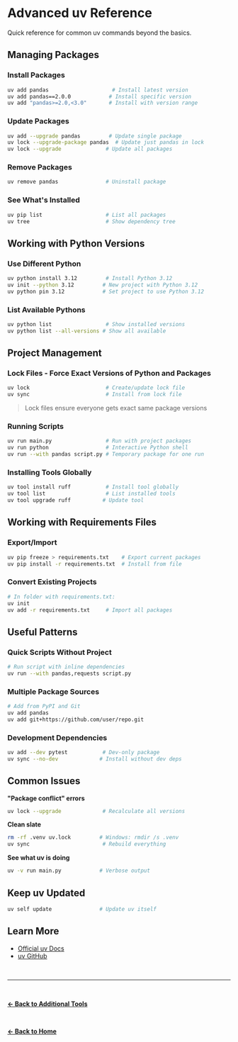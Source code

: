 # Advanced uv Reference

Quick reference for common uv commands beyond the basics.

## Managing Packages

### Install Packages

```bash
uv add pandas                    # Install latest version
uv add pandas==2.0.0            # Install specific version
uv add "pandas>=2.0,<3.0"       # Install with version range
```

### Update Packages

```bash
uv add --upgrade pandas         # Update single package
uv lock --upgrade-package pandas  # Update just pandas in lock
uv lock --upgrade              # Update all packages
```

### Remove Packages

```bash
uv remove pandas               # Uninstall package
```

### See What's Installed

```bash
uv pip list                    # List all packages
uv tree                        # Show dependency tree
```

## Working with Python Versions

### Use Different Python

```bash
uv python install 3.12         # Install Python 3.12
uv init --python 3.12         # New project with Python 3.12
uv python pin 3.12            # Set project to use Python 3.12
```

### List Available Pythons

```bash
uv python list                 # Show installed versions
uv python list --all-versions # Show all available
```

## Project Management

### Lock Files - Force Exact Versions of Python and Packages

```bash
uv lock                        # Create/update lock file
uv sync                        # Install from lock file
```
> Lock files ensure everyone gets exact same package versions

### Running Scripts

```bash
uv run main.py                 # Run with project packages
uv run python                  # Interactive Python shell
uv run --with pandas script.py # Temporary package for one run
```

### Installing Tools Globally

```bash
uv tool install ruff           # Install tool globally
uv tool list                   # List installed tools
uv tool upgrade ruff          # Update tool
```

## Working with Requirements Files

### Export/Import

```bash
uv pip freeze > requirements.txt    # Export current packages
uv pip install -r requirements.txt  # Install from file
```

### Convert Existing Projects

```bash
# In folder with requirements.txt:
uv init
uv add -r requirements.txt     # Import all packages
```

## Useful Patterns

### Quick Scripts Without Project

```bash
# Run script with inline dependencies
uv run --with pandas,requests script.py
```

### Multiple Package Sources

```bash
# Add from PyPI and Git
uv add pandas
uv add git+https://github.com/user/repo.git
```

### Development Dependencies

```bash
uv add --dev pytest           # Dev-only package
uv sync --no-dev             # Install without dev deps
```

## Common Issues

**"Package conflict" errors**

```bash
uv lock --upgrade             # Recalculate all versions
```

**Clean slate**

```bash
rm -rf .venv uv.lock         # Windows: rmdir /s .venv
uv sync                       # Rebuild everything
```

**See what uv is doing**

```bash
uv -v run main.py            # Verbose output
```

## Keep uv Updated

```bash
uv self update               # Update uv itself
```

## Learn More

- [Official uv Docs](https://docs.astral.sh/uv/)
- [uv GitHub](https://github.com/astral-sh/uv)

<br>

---

<br>

**[← Back to Additional Tools](additional-tools-and-resources.md)**

<br>

**[← Back to Home](../README.md)**

